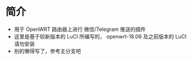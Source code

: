 # 简介
- 用于 OpenWRT 路由器上进行 微信/Telegram 推送的插件
- 这里是基于较新版本的 LuCI 所编写的， openwrt-18.06 及之前版本的 LuCI 请勿安装
- 别的懒得写了，参考主分支吧
